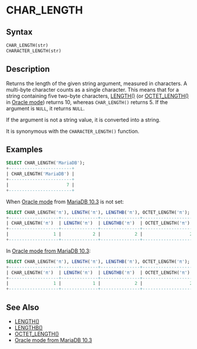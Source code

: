 # CHAR_LENGTH

## Syntax

```sql
CHAR_LENGTH(str)
CHARACTER_LENGTH(str)
```

## Description

Returns the length of the given string argument, measured in characters. A multi-byte character counts as a single character. This means that for a string containing five two-byte characters, [LENGTH()](/built-in-functions/string-functions/length/) (or [OCTET_LENGTH()](/built-in-functions/string-functions/octet_length/) in [Oracle mode](/kb/en/sql_modeoracle/)) returns 10, whereas `CHAR_LENGTH()` returns 5. If the argument is `NULL`, it returns `NULL`.

If the argument is not a string value, it is converted into a string.

It is synonymous with the `CHARACTER_LENGTH()` function.

## Examples

```sql
SELECT CHAR_LENGTH('MariaDB');
+------------------------+
| CHAR_LENGTH('MariaDB') |
+------------------------+
|                      7 |
+------------------------+
```

When [Oracle mode](/kb/en/sql_modeoracle/) from [MariaDB 10.3](/kb/en/what-is-mariadb-103/) is not set:

```sql
SELECT CHAR_LENGTH('π'), LENGTH('π'), LENGTHB('π'), OCTET_LENGTH('π');
+-------------------+--------------+---------------+--------------------+
| CHAR_LENGTH('π')  | LENGTH('π')  | LENGTHB('π')  | OCTET_LENGTH('π')  |
+-------------------+--------------+---------------+--------------------+
|                 1 |            2 |             2 |                  2 |
+-------------------+--------------+---------------+--------------------+
```

In [Oracle mode from MariaDB 10.3](/kb/en/sql_modeoracle/#functions):

```sql
SELECT CHAR_LENGTH('π'), LENGTH('π'), LENGTHB('π'), OCTET_LENGTH('π');
+-------------------+--------------+---------------+--------------------+
| CHAR_LENGTH('π')  | LENGTH('π')  | LENGTHB('π')  | OCTET_LENGTH('π')  |
+-------------------+--------------+---------------+--------------------+
|                 1 |            1 |             2 |                  2 |
+-------------------+--------------+---------------+--------------------+
```

## See Also

- [LENGTH()](/built-in-functions/string-functions/length/)
- [LENGTHB()](/built-in-functions/string-functions/lengthb/)
- [OCTET_LENGTH()](/built-in-functions/string-functions/octet_length/)
- [Oracle mode from MariaDB 10.3](/kb/en/sql_modeoracle/#simple-syntax-compatibility)